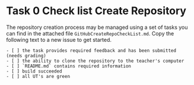 # Task 0 Check list Create Repository

The repository creation process may be managed using a set of tasks you can find in the attached file `GitHubCreateRepoCheckList.md`.  Copy the following text to a new issue to get started.

```TXT
- [ ] the task provides required feedback and has been submitted (needs grading)
- [ ] the ability to clone the repository to the teacher's computer
- [ ] `README.md` contains required information
- [ ] build succeeded
- [ ] all UT's are green
```
